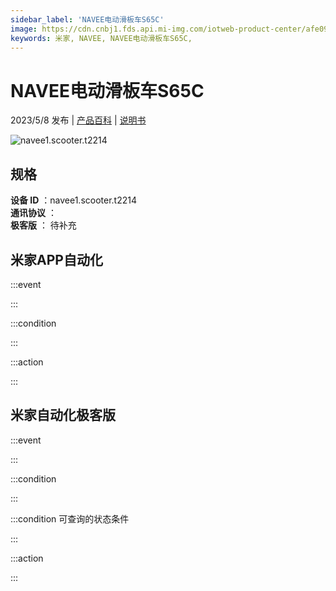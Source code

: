 ```yaml
---
sidebar_label: 'NAVEE电动滑板车S65C'
image: https://cdn.cnbj1.fds.api.mi-img.com/iotweb-product-center/afe094f3145e68c01b619fde32da9810_1680836701690.png?GalaxyAccessKeyId=AKVGLQWBOVIRQ3XLEW&Expires=9223372036854775807&Signature=j8pdI7mbe/BSDqtIoMyAqcjbCUQ=
keywords: 米家, NAVEE, NAVEE电动滑板车S65C, 
---
```

# NAVEE电动滑板车S65C

2023/5/8 发布 | [产品百科](https://home.mi.com/webapp/content/baike/product/index.html?model=navee1.scooter.t2214/) | [说明书](https://home.mi.com/views/introduction.html?model=navee1.scooter.t2214&region=cn)

![navee1.scooter.t2214](https://cdn.cnbj1.fds.api.mi-img.com/iotweb-product-center/afe094f3145e68c01b619fde32da9810_1680836701690.png?GalaxyAccessKeyId=AKVGLQWBOVIRQ3XLEW&Expires=9223372036854775807&Signature=j8pdI7mbe/BSDqtIoMyAqcjbCUQ=)

## 规格  
> 
**设备 ID** ：navee1.scooter.t2214  
**通讯协议** ：  
**极客版**  ： 待补充 


## 米家APP自动化  

:::event  

:::

:::condition  

:::

:::action   

:::

## 米家自动化极客版  

:::event  

:::

:::condition  

:::

:::condition 可查询的状态条件  

:::

:::action  

:::

        
